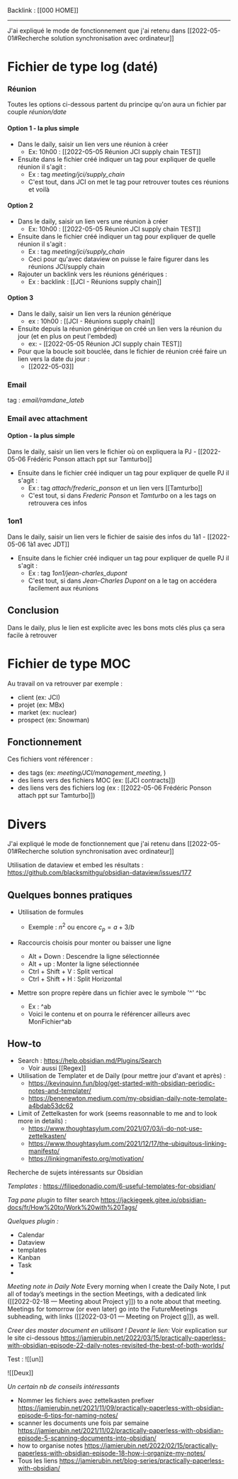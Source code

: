 Backlink : [[000 HOME]]

---

J'ai expliqué le mode de fonctionnement que j'ai retenu dans [[2022-05-01#Recherche solution synchronisation avec ordinateur]]

# Fichier de type log (daté)


### Réunion 

Toutes les options ci-dessous partent du principe qu'on aura un fichier par couple *réunion/date*


#### Option 1 - la plus simple 

- Dans le daily, saisir un lien vers une réunion à créer 
	- Ex: 10h00 : [[2022-05-05 Réunion JCI supply chain TEST]]
- Ensuite dans le fichier créé indiquer un tag pour expliquer de quelle réunion il s'agit :
	- Ex : tag *meeting/jci/supply_chain*
	- C'est tout, dans JCI on met le tag pour retrouver toutes ces réunions et voilà 

#### Option 2

- Dans le daily, saisir un lien vers une réunion à créer 
	- Ex: 10h00 : [[2022-05-05 Réunion JCI supply chain TEST]]
- Ensuite dans le fichier créé indiquer un tag pour expliquer de quelle réunion il s'agit :
	- Ex : tag *meeting/jci/supply_chain*
	- Ceci pour qu'avec dataview on puisse le faire figurer dans les réunions JCI/supply chain 
- Rajouter un backlink vers les réunions génériques :
	- Ex : backlink : [[JCI - Réunions supply chain]]

#### Option 3

- Dans le daily, saisir un lien vers la réunion générique 
	- ex : 10h00 : [[JCI - Réunions supply chain]]
- Ensuite depuis la réunion générique on créé un lien vers la réunion du jour (et en plus on peut l'embded)
	- ex: - [[2022-05-05 Réunion JCI supply chain TEST]]
- Pour que la boucle soit bouclée, dans le fichier de réunion créé faire un lien vers la date du jour :
	- [[2022-05-03]]


### Email

tag : *email/ramdane_lateb*

### Email avec attachment

#### Option  - la plus simple 

Dans le daily, saisir un lien vers le fichier où on expliquera la PJ
	- [[2022-05-06 Frédéric Ponson attach ppt sur Tamturbo]]
- Ensuite dans le fichier créé indiquer un tag pour expliquer de quelle PJ il s'agit :
	- Ex : tag *attach/frederic_ponson* et un lien vers [[Tamturbo]]
	- C'est tout, si dans *Frederic Ponson* et *Tamturbo* on a les tags on retrouvera ces infos

### 1on1

Dans le daily, saisir un lien vers le fichier de saisie des infos du 1à1
	- [[2022-05-06 1à1 avec JDT]]
- Ensuite dans le fichier créé indiquer un tag pour expliquer de quelle PJ il s'agit :
	- Ex : tag *1on1/jean-charles_dupont*
	- C'est tout, si dans *Jean-Charles Dupont* on a le tag on accédera facilement aux réunions


## Conclusion
Dans le daily, plus le lien est explicite avec les bons mots clés plus ça sera facile à retrouver 

# Fichier de type MOC

Au travail on va retrouver par exemple :
- client (ex: JCI)
- projet (ex: MBx)
- market (ex: nuclear)
- prospect (ex: Snowman)

## Fonctionnement 

Ces fichiers vont référencer :
- des tags (ex: *meeting/JCI/management_meeting*, )
- des liens vers des fichiers MOC (ex: [[JCI contracts]])
- des liens vers des fichiers log (ex :  [[2022-05-06 Frédéric Ponson attach ppt sur Tamturbo]])




# Divers

J'ai expliqué le mode de fonctionnement que j'ai retenu dans [[2022-05-01#Recherche solution synchronisation avec ordinateur]]

Utilisation de dataview et embed les résultats :
https://github.com/blacksmithgu/obsidian-dataview/issues/177

## Quelques bonnes pratiques

- Utilisation de formules
	- Exemple : $n^2$  ou encore $c_p = {a+3}/b$ 

- Raccourcis choisis pour monter ou baisser une ligne
	- Alt + Down : Descendre la ligne sélectionnée
	- Alt + up : Monter la ligne sélectionnée
	- Ctrl + Shift + V : Split vertical
	- Ctrl + Shift + H : Split Horizontal

- Mettre son propre repère dans un fichier avec le symbole '^' ^bc
	- Ex : ^ab
	- Voici le contenu et on pourra le référencer ailleurs avec MonFichier^ab

## How-to

- Search : https://help.obsidian.md/Plugins/Search
	- Voir aussi [[Regex]]
- Utilisation de Templater et de Daily (pour mettre jour d'avant et après) :
	- https://kevinquinn.fun/blog/get-started-with-obsidian-periodic-notes-and-templater/
	- https://benenewton.medium.com/my-obsidian-daily-note-template-a4bdab53dc62
- Limit of Zettelkasten for work (seems reasonnable to me and to look more in details) :
	- https://www.thoughtasylum.com/2021/07/03/i-do-not-use-zettelkasten/
	- https://www.thoughtasylum.com/2021/12/17/the-ubiquitous-linking-manifesto/
	- https://linkingmanifesto.org/motivation/

Recherche de sujets intéressants sur Obsidian 

*Templates :*
https://filipedonadio.com/6-useful-templates-for-obsidian/

*Tag pane plugin* to filter search
https://jackiegeek.gitee.io/obsidian-docs/fr/How%20to/Work%20with%20Tags/

*Quelques plugin :*
- Calendar
- Dataview
- templates
- Kanban
- Task
- 


*Meeting note in Daily Note*
Every morning when I create the Daily Note, I put all of today’s meetings in the section Meetings, with a dedicated link ([[2022-02-18 — Meeting about Project y]]) to a note about that meeting. Meetings for tomorrow (or even later) go into the FutureMeetings subheading, with links ([[2022-03-01 — Meeting on Project g]]), as well.

*Creer des master document en utilisant ! Devant le lien:*
Voir explication sur le site ci-dessous
https://jamierubin.net/2022/03/15/practically-paperless-with-obsidian-episode-22-daily-notes-revisited-the-best-of-both-worlds/

Test :
![[un]]

![[Deux]]

*Un certain nb de conseils intéressants*
- Nommer les fichiers avec zettelkasten prefixer
	https://jamierubin.net/2021/11/09/practically-paperless-with-obsidian-episode-6-tips-for-naming-notes/
- scanner les documents une fois par semaine 
	https://jamierubin.net/2021/11/02/practically-paperless-with-obsidian-episode-5-scanning-documents-into-obsidian/
- how to organise notes
	https://jamierubin.net/2022/02/15/practically-paperless-with-obsidian-episode-18-how-i-organize-my-notes/
- Tous les liens 
	https://jamierubin.net/blog-series/practically-paperless-with-obsidian/


